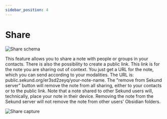 ```yaml
---
sidebar_position: 4
---
```


# Share

![Share schema](/img/share-schema.svg)

This feature allows you to share a note with people or groups in your contacts. There is also the possibility to create a public link. This link is for the note you are sharing out of context. You just get a URL for the note, which you can send according to your modalities. The URL is: public.sekund.org/er3sd2zeyq/your-note-name.
The "remove from Sekund server" button will remove the note from all sharing, either to your contacts or to the public link. Note that a note shared to other Sekund users will, technically, place your note in their device. Removing the note from the Sekund server will not remove the note from other users' Obsidian folders.

![Share capture](/img/share-capture.svg)
